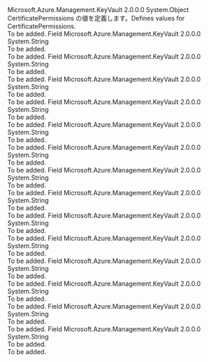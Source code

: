 <Type Name="CertificatePermissions" FullName="Microsoft.Azure.Management.KeyVault.Models.CertificatePermissions">
  <TypeSignature Language="C#" Value="public static class CertificatePermissions" />
  <TypeSignature Language="ILAsm" Value=".class public auto ansi abstract sealed beforefieldinit CertificatePermissions extends System.Object" />
  <TypeSignature Language="DocId" Value="T:Microsoft.Azure.Management.KeyVault.Models.CertificatePermissions" />
  <TypeSignature Language="VB.NET" Value="Public Class CertificatePermissions" />
  <TypeSignature Language="F#" Value="type CertificatePermissions = class" />
  <AssemblyInfo>
    <AssemblyName>Microsoft.Azure.Management.KeyVault</AssemblyName>
    <AssemblyVersion>2.0.0.0</AssemblyVersion>
  </AssemblyInfo>
  <Base>
    <BaseTypeName>System.Object</BaseTypeName>
  </Base>
  <Interfaces />
  <Docs>
    <summary>
            <span data-ttu-id="58348-101">CertificatePermissions の値を定義します。</span><span class="sxs-lookup"><span data-stu-id="58348-101">Defines values for CertificatePermissions.</span></span>
            </summary>
    <remarks>To be added.</remarks>
  </Docs>
  <Members>
    <Member MemberName="Create">
      <MemberSignature Language="C#" Value="public const string Create;" />
      <MemberSignature Language="ILAsm" Value=".field public static literal string Create" />
      <MemberSignature Language="DocId" Value="F:Microsoft.Azure.Management.KeyVault.Models.CertificatePermissions.Create" />
      <MemberSignature Language="VB.NET" Value="Public Const Create As String " />
      <MemberSignature Language="F#" Value="val mutable Create : string" Usage="Microsoft.Azure.Management.KeyVault.Models.CertificatePermissions.Create" />
      <MemberType>Field</MemberType>
      <AssemblyInfo>
        <AssemblyName>Microsoft.Azure.Management.KeyVault</AssemblyName>
        <AssemblyVersion>2.0.0.0</AssemblyVersion>
      </AssemblyInfo>
      <ReturnValue>
        <ReturnType>System.String</ReturnType>
      </ReturnValue>
      <Docs>
        <summary>To be added.</summary>
        <remarks>To be added.</remarks>
      </Docs>
    </Member>
    <Member MemberName="Delete">
      <MemberSignature Language="C#" Value="public const string Delete;" />
      <MemberSignature Language="ILAsm" Value=".field public static literal string Delete" />
      <MemberSignature Language="DocId" Value="F:Microsoft.Azure.Management.KeyVault.Models.CertificatePermissions.Delete" />
      <MemberSignature Language="VB.NET" Value="Public Const Delete As String " />
      <MemberSignature Language="F#" Value="val mutable Delete : string" Usage="Microsoft.Azure.Management.KeyVault.Models.CertificatePermissions.Delete" />
      <MemberType>Field</MemberType>
      <AssemblyInfo>
        <AssemblyName>Microsoft.Azure.Management.KeyVault</AssemblyName>
        <AssemblyVersion>2.0.0.0</AssemblyVersion>
      </AssemblyInfo>
      <ReturnValue>
        <ReturnType>System.String</ReturnType>
      </ReturnValue>
      <Docs>
        <summary>To be added.</summary>
        <remarks>To be added.</remarks>
      </Docs>
    </Member>
    <Member MemberName="Deleteissuers">
      <MemberSignature Language="C#" Value="public const string Deleteissuers;" />
      <MemberSignature Language="ILAsm" Value=".field public static literal string Deleteissuers" />
      <MemberSignature Language="DocId" Value="F:Microsoft.Azure.Management.KeyVault.Models.CertificatePermissions.Deleteissuers" />
      <MemberSignature Language="VB.NET" Value="Public Const Deleteissuers As String " />
      <MemberSignature Language="F#" Value="val mutable Deleteissuers : string" Usage="Microsoft.Azure.Management.KeyVault.Models.CertificatePermissions.Deleteissuers" />
      <MemberType>Field</MemberType>
      <AssemblyInfo>
        <AssemblyName>Microsoft.Azure.Management.KeyVault</AssemblyName>
        <AssemblyVersion>2.0.0.0</AssemblyVersion>
      </AssemblyInfo>
      <ReturnValue>
        <ReturnType>System.String</ReturnType>
      </ReturnValue>
      <Docs>
        <summary>To be added.</summary>
        <remarks>To be added.</remarks>
      </Docs>
    </Member>
    <Member MemberName="Get">
      <MemberSignature Language="C#" Value="public const string Get;" />
      <MemberSignature Language="ILAsm" Value=".field public static literal string Get" />
      <MemberSignature Language="DocId" Value="F:Microsoft.Azure.Management.KeyVault.Models.CertificatePermissions.Get" />
      <MemberSignature Language="VB.NET" Value="Public Const Get As String " />
      <MemberSignature Language="F#" Value="val mutable Get : string" Usage="Microsoft.Azure.Management.KeyVault.Models.CertificatePermissions.Get" />
      <MemberType>Field</MemberType>
      <AssemblyInfo>
        <AssemblyName>Microsoft.Azure.Management.KeyVault</AssemblyName>
        <AssemblyVersion>2.0.0.0</AssemblyVersion>
      </AssemblyInfo>
      <ReturnValue>
        <ReturnType>System.String</ReturnType>
      </ReturnValue>
      <Docs>
        <summary>To be added.</summary>
        <remarks>To be added.</remarks>
      </Docs>
    </Member>
    <Member MemberName="Getissuers">
      <MemberSignature Language="C#" Value="public const string Getissuers;" />
      <MemberSignature Language="ILAsm" Value=".field public static literal string Getissuers" />
      <MemberSignature Language="DocId" Value="F:Microsoft.Azure.Management.KeyVault.Models.CertificatePermissions.Getissuers" />
      <MemberSignature Language="VB.NET" Value="Public Const Getissuers As String " />
      <MemberSignature Language="F#" Value="val mutable Getissuers : string" Usage="Microsoft.Azure.Management.KeyVault.Models.CertificatePermissions.Getissuers" />
      <MemberType>Field</MemberType>
      <AssemblyInfo>
        <AssemblyName>Microsoft.Azure.Management.KeyVault</AssemblyName>
        <AssemblyVersion>2.0.0.0</AssemblyVersion>
      </AssemblyInfo>
      <ReturnValue>
        <ReturnType>System.String</ReturnType>
      </ReturnValue>
      <Docs>
        <summary>To be added.</summary>
        <remarks>To be added.</remarks>
      </Docs>
    </Member>
    <Member MemberName="Import">
      <MemberSignature Language="C#" Value="public const string Import;" />
      <MemberSignature Language="ILAsm" Value=".field public static literal string Import" />
      <MemberSignature Language="DocId" Value="F:Microsoft.Azure.Management.KeyVault.Models.CertificatePermissions.Import" />
      <MemberSignature Language="VB.NET" Value="Public Const Import As String " />
      <MemberSignature Language="F#" Value="val mutable Import : string" Usage="Microsoft.Azure.Management.KeyVault.Models.CertificatePermissions.Import" />
      <MemberType>Field</MemberType>
      <AssemblyInfo>
        <AssemblyName>Microsoft.Azure.Management.KeyVault</AssemblyName>
        <AssemblyVersion>2.0.0.0</AssemblyVersion>
      </AssemblyInfo>
      <ReturnValue>
        <ReturnType>System.String</ReturnType>
      </ReturnValue>
      <Docs>
        <summary>To be added.</summary>
        <remarks>To be added.</remarks>
      </Docs>
    </Member>
    <Member MemberName="List">
      <MemberSignature Language="C#" Value="public const string List;" />
      <MemberSignature Language="ILAsm" Value=".field public static literal string List" />
      <MemberSignature Language="DocId" Value="F:Microsoft.Azure.Management.KeyVault.Models.CertificatePermissions.List" />
      <MemberSignature Language="VB.NET" Value="Public Const List As String " />
      <MemberSignature Language="F#" Value="val mutable List : string" Usage="Microsoft.Azure.Management.KeyVault.Models.CertificatePermissions.List" />
      <MemberType>Field</MemberType>
      <AssemblyInfo>
        <AssemblyName>Microsoft.Azure.Management.KeyVault</AssemblyName>
        <AssemblyVersion>2.0.0.0</AssemblyVersion>
      </AssemblyInfo>
      <ReturnValue>
        <ReturnType>System.String</ReturnType>
      </ReturnValue>
      <Docs>
        <summary>To be added.</summary>
        <remarks>To be added.</remarks>
      </Docs>
    </Member>
    <Member MemberName="Listissuers">
      <MemberSignature Language="C#" Value="public const string Listissuers;" />
      <MemberSignature Language="ILAsm" Value=".field public static literal string Listissuers" />
      <MemberSignature Language="DocId" Value="F:Microsoft.Azure.Management.KeyVault.Models.CertificatePermissions.Listissuers" />
      <MemberSignature Language="VB.NET" Value="Public Const Listissuers As String " />
      <MemberSignature Language="F#" Value="val mutable Listissuers : string" Usage="Microsoft.Azure.Management.KeyVault.Models.CertificatePermissions.Listissuers" />
      <MemberType>Field</MemberType>
      <AssemblyInfo>
        <AssemblyName>Microsoft.Azure.Management.KeyVault</AssemblyName>
        <AssemblyVersion>2.0.0.0</AssemblyVersion>
      </AssemblyInfo>
      <ReturnValue>
        <ReturnType>System.String</ReturnType>
      </ReturnValue>
      <Docs>
        <summary>To be added.</summary>
        <remarks>To be added.</remarks>
      </Docs>
    </Member>
    <Member MemberName="Managecontacts">
      <MemberSignature Language="C#" Value="public const string Managecontacts;" />
      <MemberSignature Language="ILAsm" Value=".field public static literal string Managecontacts" />
      <MemberSignature Language="DocId" Value="F:Microsoft.Azure.Management.KeyVault.Models.CertificatePermissions.Managecontacts" />
      <MemberSignature Language="VB.NET" Value="Public Const Managecontacts As String " />
      <MemberSignature Language="F#" Value="val mutable Managecontacts : string" Usage="Microsoft.Azure.Management.KeyVault.Models.CertificatePermissions.Managecontacts" />
      <MemberType>Field</MemberType>
      <AssemblyInfo>
        <AssemblyName>Microsoft.Azure.Management.KeyVault</AssemblyName>
        <AssemblyVersion>2.0.0.0</AssemblyVersion>
      </AssemblyInfo>
      <ReturnValue>
        <ReturnType>System.String</ReturnType>
      </ReturnValue>
      <Docs>
        <summary>To be added.</summary>
        <remarks>To be added.</remarks>
      </Docs>
    </Member>
    <Member MemberName="Manageissuers">
      <MemberSignature Language="C#" Value="public const string Manageissuers;" />
      <MemberSignature Language="ILAsm" Value=".field public static literal string Manageissuers" />
      <MemberSignature Language="DocId" Value="F:Microsoft.Azure.Management.KeyVault.Models.CertificatePermissions.Manageissuers" />
      <MemberSignature Language="VB.NET" Value="Public Const Manageissuers As String " />
      <MemberSignature Language="F#" Value="val mutable Manageissuers : string" Usage="Microsoft.Azure.Management.KeyVault.Models.CertificatePermissions.Manageissuers" />
      <MemberType>Field</MemberType>
      <AssemblyInfo>
        <AssemblyName>Microsoft.Azure.Management.KeyVault</AssemblyName>
        <AssemblyVersion>2.0.0.0</AssemblyVersion>
      </AssemblyInfo>
      <ReturnValue>
        <ReturnType>System.String</ReturnType>
      </ReturnValue>
      <Docs>
        <summary>To be added.</summary>
        <remarks>To be added.</remarks>
      </Docs>
    </Member>
    <Member MemberName="Purge">
      <MemberSignature Language="C#" Value="public const string Purge;" />
      <MemberSignature Language="ILAsm" Value=".field public static literal string Purge" />
      <MemberSignature Language="DocId" Value="F:Microsoft.Azure.Management.KeyVault.Models.CertificatePermissions.Purge" />
      <MemberSignature Language="VB.NET" Value="Public Const Purge As String " />
      <MemberSignature Language="F#" Value="val mutable Purge : string" Usage="Microsoft.Azure.Management.KeyVault.Models.CertificatePermissions.Purge" />
      <MemberType>Field</MemberType>
      <AssemblyInfo>
        <AssemblyName>Microsoft.Azure.Management.KeyVault</AssemblyName>
        <AssemblyVersion>2.0.0.0</AssemblyVersion>
      </AssemblyInfo>
      <ReturnValue>
        <ReturnType>System.String</ReturnType>
      </ReturnValue>
      <Docs>
        <summary>To be added.</summary>
        <remarks>To be added.</remarks>
      </Docs>
    </Member>
    <Member MemberName="Recover">
      <MemberSignature Language="C#" Value="public const string Recover;" />
      <MemberSignature Language="ILAsm" Value=".field public static literal string Recover" />
      <MemberSignature Language="DocId" Value="F:Microsoft.Azure.Management.KeyVault.Models.CertificatePermissions.Recover" />
      <MemberSignature Language="VB.NET" Value="Public Const Recover As String " />
      <MemberSignature Language="F#" Value="val mutable Recover : string" Usage="Microsoft.Azure.Management.KeyVault.Models.CertificatePermissions.Recover" />
      <MemberType>Field</MemberType>
      <AssemblyInfo>
        <AssemblyName>Microsoft.Azure.Management.KeyVault</AssemblyName>
        <AssemblyVersion>2.0.0.0</AssemblyVersion>
      </AssemblyInfo>
      <ReturnValue>
        <ReturnType>System.String</ReturnType>
      </ReturnValue>
      <Docs>
        <summary>To be added.</summary>
        <remarks>To be added.</remarks>
      </Docs>
    </Member>
    <Member MemberName="Setissuers">
      <MemberSignature Language="C#" Value="public const string Setissuers;" />
      <MemberSignature Language="ILAsm" Value=".field public static literal string Setissuers" />
      <MemberSignature Language="DocId" Value="F:Microsoft.Azure.Management.KeyVault.Models.CertificatePermissions.Setissuers" />
      <MemberSignature Language="VB.NET" Value="Public Const Setissuers As String " />
      <MemberSignature Language="F#" Value="val mutable Setissuers : string" Usage="Microsoft.Azure.Management.KeyVault.Models.CertificatePermissions.Setissuers" />
      <MemberType>Field</MemberType>
      <AssemblyInfo>
        <AssemblyName>Microsoft.Azure.Management.KeyVault</AssemblyName>
        <AssemblyVersion>2.0.0.0</AssemblyVersion>
      </AssemblyInfo>
      <ReturnValue>
        <ReturnType>System.String</ReturnType>
      </ReturnValue>
      <Docs>
        <summary>To be added.</summary>
        <remarks>To be added.</remarks>
      </Docs>
    </Member>
    <Member MemberName="Update">
      <MemberSignature Language="C#" Value="public const string Update;" />
      <MemberSignature Language="ILAsm" Value=".field public static literal string Update" />
      <MemberSignature Language="DocId" Value="F:Microsoft.Azure.Management.KeyVault.Models.CertificatePermissions.Update" />
      <MemberSignature Language="VB.NET" Value="Public Const Update As String " />
      <MemberSignature Language="F#" Value="val mutable Update : string" Usage="Microsoft.Azure.Management.KeyVault.Models.CertificatePermissions.Update" />
      <MemberType>Field</MemberType>
      <AssemblyInfo>
        <AssemblyName>Microsoft.Azure.Management.KeyVault</AssemblyName>
        <AssemblyVersion>2.0.0.0</AssemblyVersion>
      </AssemblyInfo>
      <ReturnValue>
        <ReturnType>System.String</ReturnType>
      </ReturnValue>
      <Docs>
        <summary>To be added.</summary>
        <remarks>To be added.</remarks>
      </Docs>
    </Member>
  </Members>
</Type>